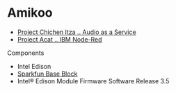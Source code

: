 # Amikoo

- [Project Chichen Itza .. Audio as a Service](https://theiotlearninginitiative.gitbooks.io/codelabs/content/ChichenItza/documentation/ChichenItza.html)
- [Project Acat .. IBM Node-Red](https://theiotlearninginitiative.gitbooks.io/codelabs/content/Gods/Acat/documentation/Acat.html)

Components

- Intel Edison
- [Sparkfun Base Block](https://www.sparkfun.com/products/13045)
- Intel® Edison Module Firmware Software Release 3.5